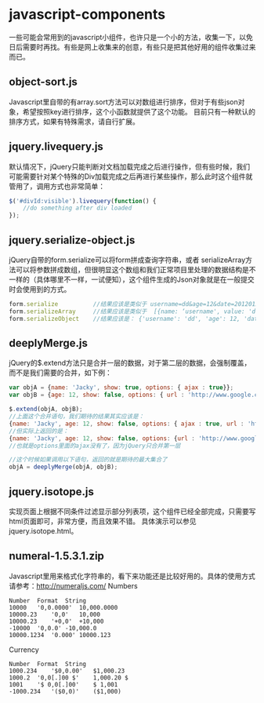 # javascript-components
 一些可能会常用到的javascript小组件，也许只是一个小的方法，收集一下，以免日后需要时再找。有些是网上收集来的创意，有些只是把其他好用的组件收集过来而已。

## object-sort.js
Javascript里自带的有array.sort方法可以对数组进行排序，但对于有些json对象，希望按照key进行排序，这个小函数就提供了这个功能。
目前只有一种默认的排序方式，如果有特殊需求，请自行扩展。

## jquery.livequery.js
默认情况下，jQuery只能判断对文档加载完成之后进行操作，但有些时候，我们可能需要针对某个特殊的Div加载完成之后再进行某些操作，那么此时这个组件就管用了，调用方式也非常简单：
```javascript
$('#divId:visible').livequery(function() {
	//do something after div loaded
});
```

## jquery.serialize-object.js
jQuery自带的form.serialize可以将form拼成查询字符串，或者 serializeArray方法可以将参数拼成数组，但很明显这个数组和我们正常项目里处理的数据结构是不一样的（具体哪里不一样，一试便知），这个组件生成的Json对象就是在一般提交时会使用到的方式。
```javascript
form.serialize     		//结果应该是类似于 username=dd&age=12&date=20120122 这样的格式
form.serializeArray   	//结果应该是类似于  [{name: ‘username', value: 'dd'}, {name: 'age', value: 12}]
form.serializeObject 	//结果应该是： {'username': 'dd', 'age': 12, 'date': ''20120122}   (一般提交应该是需要这种格式吧)
```

## deeplyMerge.js
jQuery的$.extend方法只是合并一层的数据，对于第二层的数据，会强制覆盖，而不是我们需要的合并，如下例：
```javascript
var objA = {name: 'Jacky', show: true, options: { ajax : true}};
var objB = {age: 12, show: false, options: { url : 'http://www.google.com'}};

$.extend(objA, objB);
//上面这个合并语句，我们期待的结果其实应该是：
{name: 'Jacky', age: 12, show: false, options: { ajax : true, url : 'http://www.google.com'}};
//但实际上返回的是：
{name: 'Jacky', age: 12, show: false, options: {url : 'http://www.google.com'}};
//也就是options里面的ajax没有了，因为jQuery只合并第一层

//这个时候如果调用以下语句，返回的就是期待的最大集合了
objA = deeplyMerge(objA, objB);
```

## jquery.isotope.js
实现页面上根据不同条件过滤显示部分列表项，这个组件已经全部完成，只需要写html页面即可，非常方便，而且效果不错。
具体演示可以参见jquery.isotope.html。

## numeral-1.5.3.1.zip
Javascript里用来格式化字符串的，看下来功能还是比较好用的。具体的使用方式请参考：http://numeraljs.com/
Numbers
```
Number	Format	String
10000	'0,0.0000'	10,000.0000
10000.23	'0,0'	10,000
10000.23	'+0,0'	+10,000
-10000	'0,0.0'	-10,000.0
10000.1234	'0.000'	10000.123
```

Currency
```
Number	Format	String
1000.234	'$0,0.00'	$1,000.23
1000.2	'0,0[.]00 $'	1,000.20 $
1001	'$ 0,0[.]00'	$ 1,001
-1000.234	'($0,0)'	($1,000)
```
